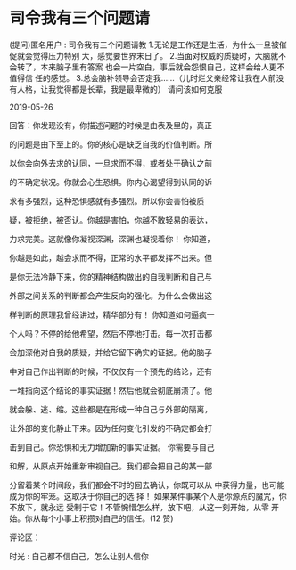 # 司令我有三个问题请

(提问)匿名用户 : 司令我有三个问题请教 1.无论是工作还是生活，为什么一旦被催促就会觉得压力特别 大，感觉要世界末日了。 2.当面对权威的质疑时，大脑就不会转了，本来脑子里有答案 也会一片空白，事后就会怨恨自己，这样会给人更不值得信 任的感觉。 3.总会脑补领导会否定我……（儿时烂父亲经常让我在人前没 有人格，让我觉得都是长辈，我是最卑微的） 请问该如何克服

2019-05-26

回答：你发现没有，你描述问题的时候是由表及里的，真正

的问题是由下至上的。你的核心是缺乏自我的价值判断。所

以你会向外去求的认同，一旦求而不得，或者处于确认之前

的不确定状况。你就会心生恐惧。你内心渴望得到认同的诉

求有多强烈，这种恐惧感就有多强烈。所以你会害怕被质

疑，被拒绝，被否认。你越是害怕，你越不敢轻易的表达，

力求完美。这就像你凝视深渊，深渊也凝视着你！ 你知道，

你越是如此，越会求而不得，正常的水平都发挥不出来。但

是你无法冷静下来，你的精神结构做出的自我判断和自己与

外部之间关系的判断都会产生反向的强化。为什么会做出这

样判断的原理我曾经讲过，精华部分有！ 你知道如何逼疯一

个人吗？不停的给他希望，然后不停地打击。每一次打击都

会加深他对自我的质疑，并给它留下确实的证据。他的脑子

中对自己作出判断的时候，不仅仅有一个预先的结论，还有

一堆指向这个结论的事实证据！然后他就会彻底崩溃了。他

就会躲、逃、缩。这些都是在形成一种自己与外部的隔离，

让外部的变化静止下来。因为任何变化引发的不确定都会打

击到自己。你恐惧和无力增加新的事实证据。 你需要与自己

和解，从原点开始重新审视自己。我们都会把自己的某一部

分留着某个时间段，我们都会不时的回去确认，你既可以从 中获得力量，也可能成为你的牢笼。这取决于你自己的选 择！ 如果某件事某个人是你源点的魔咒，你不放下，就永远 受制于它！不管惋惜怎么样，放下吧，从这一刻开始，从零 开始。你从每个小事上积攒对自己的信任。(12 赞)

评论区：

时光 : 自己都不信自己，怎么让别人信你